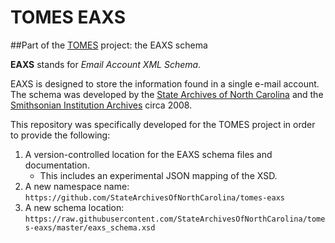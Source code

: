 # TOMES EAXS

##Part of the [TOMES](https://www.ncdcr.gov/resources/records-management/tomes) project: the EAXS schema

**EAXS** stands for *Email Account XML Schema*. 

EAXS is designed to store the information found in a single e-mail account. The schema was developed by the [State Archives of North Carolina](https://archives.ncdcr.gov) and the [Smithsonian Institution Archives](https://siarchives.si.edu) circa 2008.

This repository was specifically developed for the TOMES project in order to provide the following:

1. A version-controlled location for the EAXS schema files and documentation. 
	- This includes an experimental JSON mapping of the XSD.
2. A new namespace name: `https://github.com/StateArchivesOfNorthCarolina/tomes-eaxs`
3. A new schema location: `https://raw.githubusercontent.com/StateArchivesOfNorthCarolina/tomes-eaxs/master/eaxs_schema.xsd`
 